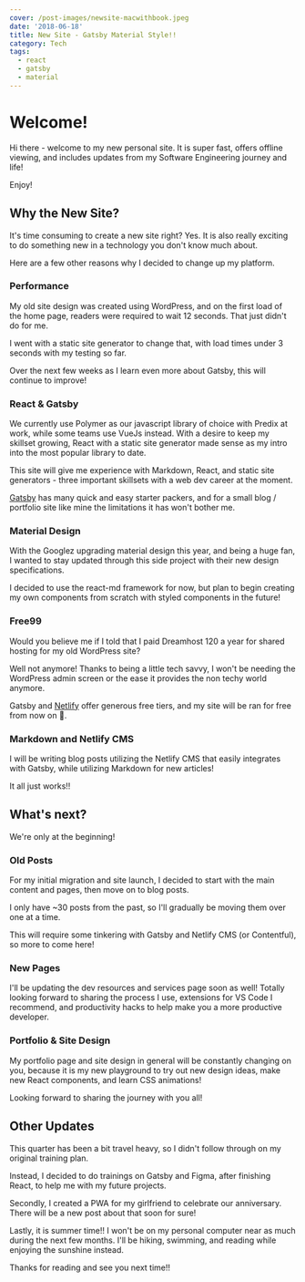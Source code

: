 ```yaml
---
cover: /post-images/newsite-macwithbook.jpeg
date: '2018-06-18'
title: New Site - Gatsby Material Style!!
category: Tech
tags:
  - react
  - gatsby
  - material
---
```

# Welcome!

Hi there - welcome to my new personal site. It is super fast, offers offline viewing, and includes updates from my Software Engineering journey and life!

Enjoy!

## Why the New Site?

It's time consuming to create a new site right? Yes. It is also really exciting to do something new in a technology you don't know much about.

Here are a few other reasons why I decided to change up my platform.

### Performance

My old site design was created using WordPress, and on the first load of the home page, readers were required to wait 12 seconds. That just didn't do for me.

I went with a static site generator to change that, with load times under 3 seconds with my testing so far.

Over the next few weeks as I learn even more about Gatsby, this will continue to improve!

### React & Gatsby

We currently use Polymer as our javascript library of choice with Predix at work, while some teams use VueJs instead. With a desire to keep my skillset growing, React with a static site generator made sense as my intro into the most popular library to date.

This site will give me experience with Markdown, React, and static site generators - three important skillsets with a web dev career at the moment.

[Gatsby](https://www.gatsbyjs.org/) has many quick and easy starter packers, and for a small blog / portfolio site like mine the limitations it has won't bother me.

### Material Design

With the Googlez upgrading material design this year, and being a huge fan, I wanted to stay updated through this side project with their new design specifications.

I decided to use the react-md framework for now, but plan to begin creating my own components from scratch with styled components in the future!

### Free99

Would you believe me if I told that I paid Dreamhost 120 a year for shared hosting for my old WordPress site?

Well not anymore! Thanks to being a little tech savvy, I won't be needing the WordPress admin screen or the ease it provides the non techy world anymore.

Gatsby and [Netlify](https://netlify.com) offer generous free tiers, and my site will be ran for free from now on 🚀.

### Markdown and Netlify CMS

I will be writing blog posts utilizing the Netlify CMS that easily integrates with Gatsby, while utilizing Markdown for new articles!

It all just works!!

## What's next?

We're only at the beginning!

### Old Posts

For my initial migration and site launch, I decided to start with the main content and pages, then move on to blog posts.

I only have ~30 posts from the past, so I'll gradually be moving them over one at a time.

This will require some tinkering with Gatsby and Netlify CMS (or Contentful), so more to come here!

### New Pages

I'll be updating the dev resources and services page soon as well! Totally looking forward to sharing the process I use, extensions for VS Code I recommend, and productivity hacks to help make you a more productive developer.

### Portfolio & Site Design

My portfolio page and site design in general will be constantly changing on you, because it is my new playground to try out new design ideas, make new React components, and learn CSS animations!

Looking forward to sharing the journey with you all!

## Other Updates

This quarter has been a bit travel heavy, so I didn't follow through on my original training plan.

Instead, I decided to do trainings on Gatsby and Figma, after finishing React, to help me with my future projects.

Secondly, I created a PWA for my girlfriend to celebrate our anniversary. There will be a new post about that soon for sure!

Lastly, it is summer time!! I won't be on my personal computer near as much during the next few months. I'll be hiking, swimming, and reading while enjoying the sunshine instead.

Thanks for reading and see you next time!!
